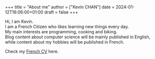 +++
title = "About me"
author = ["Kevin CHAN"]
date = 2024-01-12T16:06:00+01:00
draft = false
+++

Hi, I am Kevin.<br />
I am a French Citizen who likes learning new things every day.<br />
My main interests are programming, cooking and biking.<br />
Blog content about computer science will be mainly published in English, while content about my hobbies will be published in French.

Check my [French CV](https://chankevin-drive.mycozy.cloud/public?sharecode=QizfCcYmIde4%20) here.

